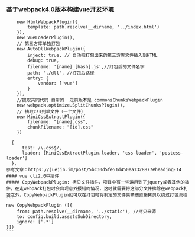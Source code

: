 ###  基于webpack4.0版本构建vue开发环境
        new HtmlWebpackPlugin({
            template: path.resolve(__dirname, '../index.html')
        }),
        new VueLoaderPlugin(),
        // 第三方库单独打包
        new AutoDllWebpackPlugin({
            inject: true, // 自动把打包出来的第三方库文件插入到HTML
            debug: true,
            filename: '[name]_[hash].js',//打包后的文件名字
            path: './dll', //打包后路径
            entry: {
                vendor: ['vue']
            }
        }),
        //提取共同代码 自带的  之前版本是 commonsChunksWebpackPlugin
        new webpack.optimize.SplitChunksPlugin(),
        // 抽取css到单文件（一个文件）
        new MiniCssExtractPlugin({
            filename: "[name].css",
            chunkFilename: "[id].css"
        })
      
      {
          test: /\.css$/,
          loader: [MiniCssExtractPlugin.loader, 'css-loader', 'postcss-loader']
      },
    参考文章：https://juejin.im/post/5bc30d5fe51d450ea1328877#heading-14
    #### vue cli2.0中插件
    ##### CopyWebpackPlugin: 拷贝文件插件，项目中有一些运用到了jquery或者其他的插件，在走webpack打包时会出现意外报错的情况，这时就需要将这部分文件排除在webpack打包之外，CopyWebpackPlugin就可以在打包时将制定的文件夹精细直接拷贝以绕过打包流程
    ```
    new CopyWebpackPlugin ([{
        from: path.resolve(__dirname, '../static'), //拷贝来源
        to: config.build.assetsSubDirectory,
        ignore: ['.*']
    }])
    ```
